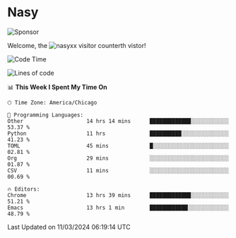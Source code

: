 # Nasy

<!--
<p align="center">
<img height="200" src="https://github-readme-stats.vercel.app/api?username=nasyxx&count_private=true&show_icons=true&theme=dracula&include_all_commits=true"/>
<img height="200" src="https://github-readme-stats.vercel.app/api/top-langs/?username=nasyxx&theme=dracula&hide=html,jupyter+notebook&count_private=true&show_icons=true"/>
</p>

  
----------------
-->

![Sponsor](https://img.shields.io/static/v1.svg?label=Sponsor&message=%E2%9D%A4&logo=GitHub&style=flat&color=pink)
 
Welcome, the ![nasyxx visitor counter](https://count.getloli.com/get/@nasyxx?theme=rule34)th vistor!
 
<!--START_SECTION:waka-->
![Code Time](http://img.shields.io/badge/Code%20Time-4%2C351%20hrs%2011%20mins-blue)

![Lines of code](https://img.shields.io/badge/From%20Hello%20World%20I%27ve%20Written-6.3%20million%20lines%20of%20code-blue)

📊 **This Week I Spent My Time On** 

```text
🕑︎ Time Zone: America/Chicago

💬 Programming Languages: 
Other                    14 hrs 14 mins      █████████████░░░░░░░░░░░░   53.37 % 
Python                   11 hrs              ██████████░░░░░░░░░░░░░░░   41.23 % 
TOML                     45 mins             █░░░░░░░░░░░░░░░░░░░░░░░░   02.81 % 
Org                      29 mins             ░░░░░░░░░░░░░░░░░░░░░░░░░   01.87 % 
CSV                      11 mins             ░░░░░░░░░░░░░░░░░░░░░░░░░   00.69 % 

🔥 Editors: 
Chrome                   13 hrs 39 mins      █████████████░░░░░░░░░░░░   51.21 % 
Emacs                    13 hrs 1 min        ████████████░░░░░░░░░░░░░   48.79 % 
```


 Last Updated on 11/03/2024 06:19:14 UTC
<!--END_SECTION:waka-->

<!-- ![visitors](https://visitor-badge.laobi.icu/badge?page_id=nasyxx.nasyxx) -->
